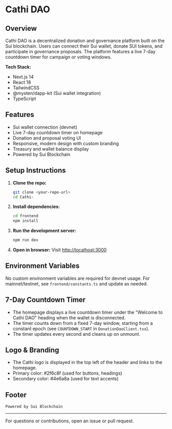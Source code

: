 # Cathi DAO

## Overview
Cathi DAO is a decentralized donation and governance platform built on the Sui blockchain. Users can connect their Sui wallet, donate SUI tokens, and participate in governance proposals. The platform features a live 7-day countdown timer for campaign or voting windows.

**Tech Stack:**
- Next.js 14
- React 18
- TailwindCSS
- @mysten/dapp-kit (Sui wallet integration)
- TypeScript

## Features
- Sui wallet connection (devnet)
- Live 7-day countdown timer on homepage
- Donation and proposal voting UI
- Responsive, modern design with custom branding
- Treasury and wallet balance display
- Powered by Sui Blockchain

## Setup Instructions
1. **Clone the repo:**
   ```bash
   git clone <your-repo-url>
   cd Cathi-
   ```
2. **Install dependencies:**
   ```bash
   cd frontend
   npm install
   ```
3. **Run the development server:**
   ```bash
   npm run dev
   ```
4. **Open in browser:**
   Visit [http://localhost:3000](http://localhost:3000)

## Environment Variables
No custom environment variables are required for devnet usage. For mainnet/testnet, see `frontend/constants.ts` and update as needed.

## 7-Day Countdown Timer
- The homepage displays a live countdown timer under the "Welcome to Cathi DAO" heading when the wallet is disconnected.
- The timer counts down from a fixed 7-day window, starting from a constant epoch (see `COUNTDOWN_START` in `DonationDaoClient.tsx`).
- The timer updates every second and cleans up on unmount.

## Logo & Branding
- The Cathi logo is displayed in the top left of the header and links to the homepage.
- Primary color: #2f6c8f (used for buttons, headings)
- Secondary color: #4e6a8a (used for text accents)

## Footer
```
Powered by Sui Blockchain
```

---

For questions or contributions, open an issue or pull request.
